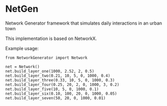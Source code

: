 # NetGen
Network Generator framework that simulates daily interactions in an urban town

This implementation is based on NetworkX.

Example usage:

    from NetworkGenerator import Network

    net = Network()
    net.build_layer_one(1000, 2.52, 2, 0.5)
    net.build_layer_two(0.21, 10, 5, 0, 1000, 0.4)
    net.build_layer_three(0.33, 10, 5, 0, 1000, 0.3)
    net.build_layer_four(0.25, 20, 2, 0, 1000, 3, 0.2)
    net.build_layer_five(10, 5, 0, 1000, 0.1)
    net.build_layer_six(0.10, 100, 20, 0, 1000, 0.05)
    net.build_layer_seven(50, 20, 0, 1000, 0.01)
